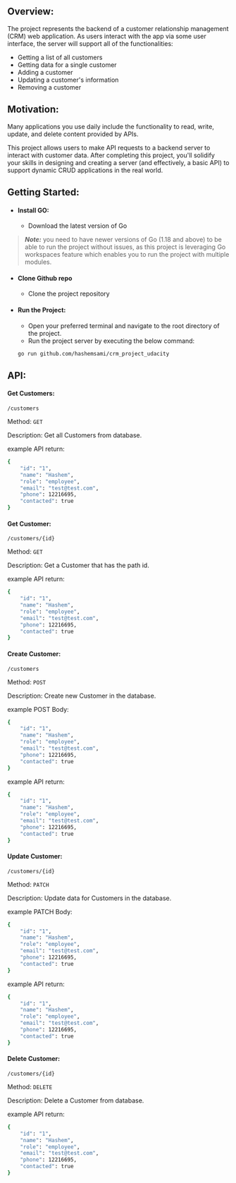 ## Overview:

The project represents the backend of a customer relationship management (CRM) web application. As users interact with the app via some user interface, the server will support all of the functionalities:

- Getting a list of all customers
- Getting data for a single customer
- Adding a customer
- Updating a customer's information
- Removing a customer

## Motivation:

Many applications you use daily include the functionality to read, write, update, and delete content provided by APIs.

This project allows users to make API requests to a backend server to interact with customer data. After completing this project, you'll solidify your skills in designing and creating a server (and effectively, a basic API) to support dynamic CRUD applications in the real world.

## Getting Started:

- #### Install GO:
  - Download the latest version of Go

> **_Note:_** you need to have newer versions of Go (1.18 and above) to be able to run the project without issues, as this project is leveraging Go workspaces feature which enables you to run the project with multiple modules.

- #### Clone Github repo

  - Clone the project repository

- #### Run the Project:
  - Open your preferred terminal and navigate to the root directory of the project.
  - Run the project server by executing the below command:
  ```bash
  go run github.com/hashemsami/crm_project_udacity
  ```

## API:

#### Get Customers:

`/customers`

Method: `GET`

Description: Get all Customers from database.

example API return:

```bash
{
    "id": "1",
    "name": "Hashem",
    "role": "employee",
    "email": "test@test.com",
    "phone": 12216695,
    "contacted": true
}
```

#### Get Customer:

`/customers/{id}`

Method: `GET`

Description: Get a Customer that has the path id.

example API return:

```bash
{
    "id": "1",
    "name": "Hashem",
    "role": "employee",
    "email": "test@test.com",
    "phone": 12216695,
    "contacted": true
}
```

#### Create Customer:

`/customers`

Method: `POST`

Description: Create new Customer in the database.

example POST Body:

```bash
{
    "id": "1",
    "name": "Hashem",
    "role": "employee",
    "email": "test@test.com",
    "phone": 12216695,
    "contacted": true
}
```

example API return:

```bash
{
    "id": "1",
    "name": "Hashem",
    "role": "employee",
    "email": "test@test.com",
    "phone": 12216695,
    "contacted": true
}
```

#### Update Customer:

`/customers/{id}`

Method: `PATCH`

Description: Update data for Customers in the database.

example PATCH Body:

```bash
{
    "id": "1",
    "name": "Hashem",
    "role": "employee",
    "email": "test@test.com",
    "phone": 12216695,
    "contacted": true
}
```

example API return:

```bash
{
    "id": "1",
    "name": "Hashem",
    "role": "employee",
    "email": "test@test.com",
    "phone": 12216695,
    "contacted": true
}
```

#### Delete Customer:

`/customers/{id}`

Method: `DELETE`

Description: Delete a Customer from database.

example API return:

```bash
{
    "id": "1",
    "name": "Hashem",
    "role": "employee",
    "email": "test@test.com",
    "phone": 12216695,
    "contacted": true
}
```
